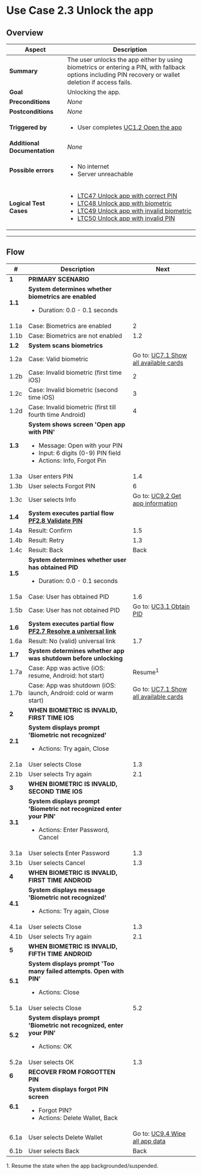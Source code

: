 # Use Case 2.3 Unlock the app

## Overview

| Aspect                       | Description                                                                                                                                                                                                                                                                                                                   |
|------------------------------|-------------------------------------------------------------------------------------------------------------------------------------------------------------------------------------------------------------------------------------------------------------------------------------------------------------------------------|
| **Summary**                  | The user unlocks the app either by using biometrics or entering a PIN, with fallback options including PIN recovery or wallet deletion if access fails.                                                                                                                                                                       |
| **Goal**                     | Unlocking the app.                                                                                                                                                                                                                                                                                                            |
| **Preconditions**            | *None*                                                                                                                                                                                                                                                                                                                        |
| **Postconditions**           | *None*                                                                                                                                                                                                                                                                                                                        |
| **Triggered by**             | <ul><li>User completes [UC1.2 Open the app](UC1.2_OpenTheApp.md)</li></ul>                                                                                                                                                                                                                                                    |
| **Additional Documentation** | *None*                                                                                                                                                                                                                                                                                                                        |
| **Possible errors**          | <ul><li>No internet</li><li>Server unreachable</li></ul>                                                                                                                                                                                                                                                                      |
| **Logical Test Cases**       | <ul><li>[LTC47 Unlock app with correct PIN](../logical-test-cases.md#ltc76)</li><li>[LTC48 Unlock app with biometric](../logical-test-cases.md#ltc77)</li><li>[LTC49 Unlock app with invalid biometric](../logical-test-cases.md#ltc49)</li><li>[LTC50 Unlock app with invalid PIN](../logical-test-cases.md#ltc50)</li></ul> |

---

## Flow

| #       | Description                                                                                                                                                        | Next                                                                    |
| ------- | ------------------------------------------------------------------------------------------------------------------------------------------------------------------ | ----------------------------------------------------------------------- |
| **1**   | **PRIMARY SCENARIO**                                                                                                                                               |                                                                         |
| **1.1** | **System determines whether biometrics are enabled**<ul><li>Duration: 0.0 - 0.1 seconds</li></ul>                                                                  |                                                                         |
| 1.1a    | Case: Biometrics are enabled                                                                                                                                       | 2                                                                       |
| 1.1b    | Case: Biometrics are not enabled                                                                                                                                   | 1.2                                                                     |
| **1.2** | **System scans biometrics**                                                                                                                                        |                                                                         |
| 1.2a    | Case: Valid biometric                                                                                                                                              | Go to: [UC7.1 Show all available cards](UC7.1_ShowAllAvailableCards.md) |
| 1.2b    | Case: Invalid biometric (first time iOS)                                                                                                                           | 2                                                                       |
| 1.2c    | Case: Invalid biometric (second time iOS)                                                                                                                          | 3                                                                       |
| 1.2d    | Case: Invalid biometric (first till fourth time Android)                                                                                                           | 4                                                                       |
| **1.3** | **System shows screen 'Open app with PIN'**<ul><li>Message: Open with your PIN</li><li>Input: 6 digits (0-9) PIN field</li><li>Actions: Info, Forgot Pin</li></ul> |                                                                         |
| 1.3a    | User enters PIN                                                                                                                                                    | 1.4                                                                     |
| 1.3b    | User selects Forgot PIN                                                                                                                                            | 6                                                                       |
| 1.3c    | User selects Info                                                                                                                                                  | Go to: [UC9.2 Get app information](UC9.2_GetAppInformation.md)          |
| **1.4** | **System executes partial flow [PF2.8 Validate PIN](../partial-flows/PF2.8_ValidatePin.md)**                                                                                      |                                                                         |
| 1.4a    | Result: Confirm                                                                                                                                                    | 1.5                                                                     |
| 1.4b    | Result: Retry                                                                                                                                                      | 1.3                                                                     |
| 1.4c    | Result: Back                                                                                                                                                       | Back                                                                    |
| **1.5** | **System determines whether user has obtained PID**<ul><li>Duration: 0.0 - 0.1 seconds</li></ul>                                                                   |                                                                         |
| 1.5a    | Case: User has obtained PID                                                                                                                                        | 1.6                                                                     |
| 1.5b    | Case: User has not obtained PID                                                                                                                                    | Go to: [UC3.1 Obtain PID](UC3.1_ObtainPidFromProvider.md)               |
| **1.6** | **System executes partial flow [PF2.7 Resolve a universal link](../partial-flows/PF2.7_ResolveUniversalLink.md)**                                                                 |                                                                         |
| 1.6a    | Result: No (valid) universal link                                                                                                                                  | 1.7                                                                     |
| **1.7** | **System determines whether app was shutdown before unlocking**                                                                                                    |                                                                         |
| 1.7a    | Case: App was active (iOS: resume, Android: hot start)                                                                                                             | Resume<sup>1</sup>                                                      |
| 1.7b    | Case: App was shutdown (iOS: launch, Android: cold or warm start)                                                                                                  | Go to: [UC7.1 Show all available cards](UC7.1_ShowAllAvailableCards.md) |
| **2**   | **WHEN BIOMETRIC IS INVALID, FIRST TIME IOS**                                                                                                                      |                                                                         |
| **2.1** | **System displays prompt 'Biometric not recognized'**<ul><li>Actions: Try again, Close</li></ul>                                                                   |                                                                         |
| 2.1a    | User selects Close                                                                                                                                                 | 1.3                                                                     |
| 2.1b    | User selects Try again                                                                                                                                             | 2.1                                                                     |
| **3**   | **WHEN BIOMETRIC IS INVALID, SECOND TIME IOS**                                                                                                                     |                                                                         |
| **3.1** | **System displays prompt 'Biometric not recognized enter your PIN'**<ul><li>Actions: Enter Password, Cancel</li></ul>                                              |                                                                         |
| 3.1a    | User selects Enter Password                                                                                                                                        | 1.3                                                                     |
| 3.1b    | User selects Cancel                                                                                                                                                | 1.3                                                                     |
| **4**   | **WHEN BIOMETRIC IS INVALID, FIRST TIME ANDROID**                                                                                                                  |                                                                         |
| **4.1** | **System displays message 'Biometric not recognized'**<ul><li>Actions: Try again, Close</li></ul>                                                                  |                                                                         |
| 4.1a    | User selects Close                                                                                                                                                 | 1.3                                                                     |
| 4.1b    | User selects Try again                                                                                                                                             | 2.1                                                                     |
| **5**   | **WHEN BIOMETRIC IS INVALID, FIFTH TIME ANDROID**                                                                                                                  |                                                                         |
| **5.1** | **System displays prompt 'Too many failed attempts. Open with PIN'**<ul><li>Actions: Close</li></ul>                                                               |                                                                         |
| 5.1a    | User selects Close                                                                                                                                                 | 5.2                                                                     |
| **5.2** | **System displays prompt 'Biometric not recognized, enter your PIN'**<ul><li>Actions: OK</li></ul>                                                                 |                                                                         |
| 5.2a    | User selects OK                                                                                                                                                    | 1.3                                                                     |
| **6**   | **RECOVER FROM FORGOTTEN PIN**                                                                                                                                     |                                                                         |
| **6.1** | **System displays forgot PIN screen**<ul><li>Forgot PIN?</li><li>Actions: Delete Wallet, Back</li></ul>                                                            |                                                                         |
| 6.1a    | User selects Delete Wallet                                                                                                                                         | Go to: [UC9.4 Wipe all app data](UC9.4_WipeAllAppData.md)               |
| 6.1b    | User selects Back                                                                                                                                                  | Back                                                                    |
<div class="table-notes">1. Resume the state when the app backgrounded/suspended.</div>